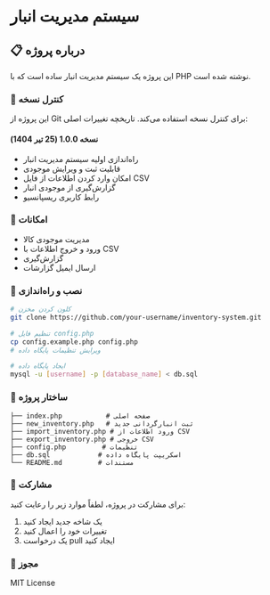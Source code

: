 # سیستم مدیریت انبار

## 📋 درباره پروژه
این پروژه یک سیستم مدیریت انبار ساده است که با PHP نوشته شده است.

### 🔄 کنترل نسخه
این پروژه از Git برای کنترل نسخه استفاده می‌کند. تاریخچه تغییرات اصلی:

#### نسخه 1.0.0 (25 تیر 1404)
- راه‌اندازی اولیه سیستم مدیریت انبار
- قابلیت ثبت و ویرایش موجودی
- امکان وارد کردن اطلاعات از فایل CSV
- گزارش‌گیری از موجودی انبار
- رابط کاربری ریسپانسیو

### 🚀 امکانات
- مدیریت موجودی کالا
- ورود و خروج اطلاعات با CSV
- گزارش‌گیری
- ارسال ایمیل گزارشات

### 🔧 نصب و راه‌اندازی
```bash
# کلون کردن مخزن
git clone https://github.com/your-username/inventory-system.git

# تنظیم فایل config.php
cp config.example.php config.php
# ویرایش تنظیمات پایگاه داده

# ایجاد پایگاه داده
mysql -u [username] -p [database_name] < db.sql
```

### 📝 ساختار پروژه
```
├── index.php           # صفحه اصلی
├── new_inventory.php   # ثبت انبارگردانی جدید
├── import_inventory.php # ورود اطلاعات از CSV
├── export_inventory.php # خروجی CSV
├── config.php         # تنظیمات
├── db.sql            # اسکریپت پایگاه داده
└── README.md         # مستندات
```

### 👥 مشارکت
برای مشارکت در پروژه، لطفاً موارد زیر را رعایت کنید:
1. یک شاخه جدید ایجاد کنید
2. تغییرات خود را اعمال کنید
3. یک درخواست pull ایجاد کنید

### 📄 مجوز
MIT License